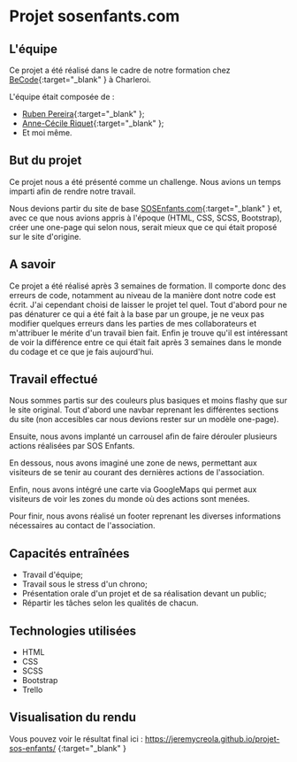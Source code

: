 ﻿# Projet sosenfants.com

## L'équipe 

Ce projet a été réalisé dans le cadre de notre formation chez [BeCode](https://www.becode.org/index_fr.html){:target="_blank" } à Charleroi.

L'équipe était composée de :

- [Ruben Pereira](https://github.com/RubenPereiraC){:target="_blank" };
- [Anne-Cécile Riquet](https://github.com/AnneCecileRiquet){:target="_blank" };
- Et moi même.

## But du projet

Ce projet nous a été présenté comme un challenge. Nous avions un temps imparti afin de rendre notre travail.

Nous devions partir du site de base [SOSEnfants.com](http://www.sosenfants.com/){:target="_blank" } et, avec ce que nous avions appris à l'époque (HTML, CSS, SCSS, Bootstrap), créer une one-page qui selon nous, serait mieux que ce qui était proposé sur le site d'origine.

## A savoir

Ce projet a été réalisé après 3 semaines de formation. Il comporte donc des erreurs de code, notamment au niveau de la manière dont notre code est écrit. J'ai cependant choisi de laisser le projet tel quel. Tout d'abord pour ne pas dénaturer ce qui a été fait à la base par un groupe, je ne veux pas modifier quelques erreurs dans les parties de mes collaborateurs et m'attribuer le mérite d'un travail bien fait. Enfin je trouve qu'il est intéressant de voir la différence entre ce qui était fait après 3 semaines dans le monde du codage et ce que je fais aujourd'hui.

## Travail effectué

Nous sommes partis sur des couleurs plus basiques et moins flashy que sur le site original. Tout d'abord une navbar reprenant les différentes sections du site (non accesibles car nous devions rester sur un modèle one-page). 

Ensuite, nous avons implanté un carrousel afin de faire dérouler plusieurs actions réalisées par SOS Enfants. 

En dessous, nous avons imaginé une zone de news, permettant aux visiteurs de se tenir au courant des dernières actions de l'association. 

Enfin, nous avons intégré une carte via GoogleMaps qui permet aux visiteurs de voir les zones du monde où des actions sont menées. 

Pour finir, nous avons réalisé un footer reprenant les diverses informations nécessaires au contact de l'association.

## Capacités entraînées

- Travail d'équipe;
- Travail sous le stress d'un chrono;
- Présentation orale d'un projet et de sa réalisation devant un public;
- Répartir les tâches selon les qualités de chacun.

## Technologies utilisées 

- HTML
- CSS
- SCSS
- Bootstrap
- Trello

## Visualisation du rendu

Vous pouvez voir le résultat final ici : https://jeremycreola.github.io/projet-sos-enfants/ {:target="_blank" }
